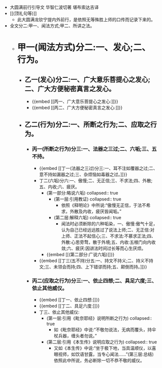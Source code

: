 - 大圆满前行引导文
  华智仁波切著
  堪布索达吉译
- [[(顶礼句等)]]
	- 此大圆满龙钦宁提内外前行，是依照无等殊胜上师的口传而记录下来的。
- 全文分二:甲一、闻法方式;甲二、所讲之法。
	- # 甲一(闻法方式)分二:一、发心;二、行为。
		- ## 乙一(发心)分二:一、广大意乐菩提心之发心;二、广大方便秘密真言之发心。
			- {{embed [[丙一、广大意乐菩提心之发心:]]}}
			- {{embed [[丙二、广大方便秘密真言之发心:]]}}
		- ## 乙二(行为)分二:一、所断之行为;二、应取之行为。
			- ### 丙一(所断之行为)分三:一、法器之三过;二、六垢;三、五不持。
				- {{embed [[丁一(法器之三过)分三:一、耳不注如覆器之过;二、意不持如漏器之过;三、杂烦恼如毒器之过。]]}}
				- 丁二(六垢)分六:一、傲慢;二、无正信;三、不求法;四、外散;五、内收;六、疲厌。
					- (第一部分:略说六垢)
					  collapsed:: true
						- (第一层:引用教证)
						  collapsed:: true
							- 依照《释明论》中所说:“傲慢无正信，于法不希求，外散及内收，疲厌皆闻垢。”
						- (第二层:解释六垢)
						  collapsed:: true
							- 闻法时必须断除的六种垢染，一、傲慢:傲气十足，认为自己已经远远胜过了说法上师;二、无正信:对上师、正法不起信心;三、不求法:不慕求正法;四、外散:心思旁骛，散于外境;五、内收:五根门向内收敛;六、疲厌:因讲法时间过长等而心生厌烦。
					- {{embed [[(第二部分:广说六垢)]]}}
				- {{embed [[丁三(五不持)分五:一、持文不持义;二、持义不持文;三、未领会而持;四、上下错谬而持;五、颠倒而持。]]}}
			- ### 丙二(应取之行为)分三:一、依止四想;二、具足六度;三、依止其他威仪。
				- {{embed [[丁一、依止四想:]]}}
				- {{embed [[丁二、具足六度:]]}}
				- 丁三、依止其他威仪:
					- (第一层:引用《毗奈耶经》说明所断之行为)
					  collapsed:: true
						- 如《毗奈耶经》中说:“不敬勿说法，无病而覆头，持伞杖兵器，缠头者勿说。”
					- (第二层:引用《本生传》说明应取之行为)
					  collapsed:: true
						- 又如《本生传》中说:“坐于极下地，当具温顺仪，以喜眼视师，如饮语甘露，当专心闻法......”(第三层:总结)依照此中所说，务必断除一切不恭不敬的威仪。